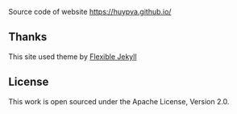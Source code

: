 Source code of website https://huypva.github.io/

## Thanks

This site used theme by [Flexible Jekyll](https://github.com/artemsheludko/flexible-jekyll)
   
## License

This work is open sourced under the Apache License, Version 2.0.